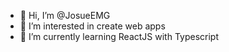 - 👋 Hi, I’m @JosueEMG
- 👀 I’m interested in create web apps
- 🌱 I’m currently learning ReactJS with Typescript

<!---
JosueEMG/JosueEMG is a ✨ special ✨ repository because its `README.md` (this file) appears on your GitHub profile.
You can click the Preview link to take a look at your changes.
--->
